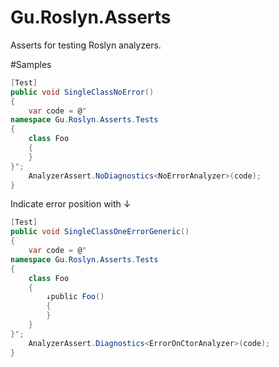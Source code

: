 # Gu.Roslyn.Asserts
Asserts for testing Roslyn analyzers.

#Samples

```c#
[Test]
public void SingleClassNoError()
{
    var code = @"
namespace Gu.Roslyn.Asserts.Tests
{
    class Foo
    {
    }
}";
    AnalyzerAssert.NoDiagnostics<NoErrorAnalyzer>(code);
}
```

Indicate error position with ↓
```c#
[Test]
public void SingleClassOneErrorGeneric()
{
    var code = @"
namespace Gu.Roslyn.Asserts.Tests
{
    class Foo
    {
        ↓public Foo()
        {
        }
    }
}";
    AnalyzerAssert.Diagnostics<ErrorOnCtorAnalyzer>(code);
}
```


